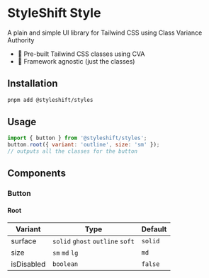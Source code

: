# StyleShift Style

A plain and simple UI library for Tailwind CSS using Class Variance Authority

- 🎨 Pre-built Tailwind CSS classes using CVA
- 🎯 Framework agnostic (just the classes)

## Installation

```bash
pnpm add @styleshift/styles
```

## Usage

```js
import { button } from '@styleshift/styles';
button.root({ variant: 'outline', size: 'sm' });
// outputs all the classes for the button
```

## Components

### Button

#### Root

| Variant    | Type                             | Default |
| ---------- | -------------------------------- | ------- |
| surface    | `solid` `ghost` `outline` `soft` | `solid` |
| size       | `sm` `md` `lg`                   | `md`    |
| isDisabled | `boolean`                        | `false` |
